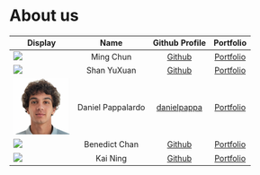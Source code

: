 # About us

| Display                                              |       Name        |                Github Profile                 |                  Portfolio                  |
|------------------------------------------------------|:-----------------:|:---------------------------------------------:|:-------------------------------------------:|
| ![](https://via.placeholder.com/100.png?text=Photo)  |     Ming Chun     |    [Github](https://github.com/mcmc101001)    |      [Portfolio](docs/team/johndoe.md)      |
| ![](https://via.placeholder.com/100.png?text=Photo)  |    Shan YuXuan    |         [Github](https://github.com/)         |      [Portfolio](docs/team/johndoe.md)      |
| ![](./images/danielpappalardo.png)                   | Daniel Pappalardo | [danielpappa](https://github.com/danielpappa) |   [Portfolio](./team/danielpappalardo.md)   |
| ![](https://via.placeholder.com/100.png?text=Photo)  |   Benedict Chan   |         [Github](https://github.com/)         |      [Portfolio](docs/team/johndoe.md)      |
| ![](https://via.placeholder.com/100.png?text=Photo)  |      Kai Ning      |         [Github](https://github.com/)         |      [Portfolio](docs/team/johndoe.md)      |

